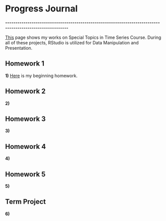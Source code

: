 # Progress Journal

**-----------------------------------------------------------------------------------------------------------**

[This](https://bu-ie-48b.github.io/fall21-mfdevecii/) page shows my works on Special Topics in Time Series Course. During all of these projects, RStudio is utilized for Data Manipulation and Presentation.

## Homework 1
  
**1)** [Here](files/HW0/HW0.html) is my beginning homework.

## Homework 2

**2)** 

## Homework 3

**3)** 

## Homework 4

**4)** 

## Homework 5

**5)**

## Term Project

**6)** 
